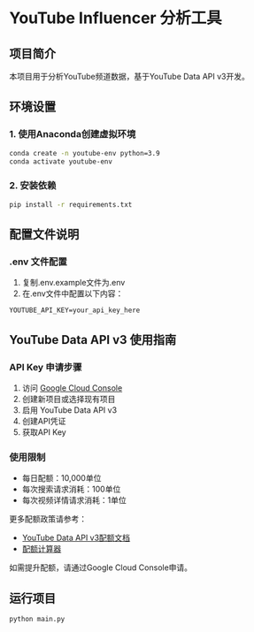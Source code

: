 # YouTube Influencer 分析工具

## 项目简介
本项目用于分析YouTube频道数据，基于YouTube Data API v3开发。

## 环境设置

### 1. 使用Anaconda创建虚拟环境
```bash
conda create -n youtube-env python=3.9
conda activate youtube-env
```

### 2. 安装依赖
```bash
pip install -r requirements.txt
```

## 配置文件说明

### .env 文件配置
1. 复制.env.example文件为.env
2. 在.env文件中配置以下内容：
```
YOUTUBE_API_KEY=your_api_key_here
```

## YouTube Data API v3 使用指南

### API Key 申请步骤
1. 访问 [Google Cloud Console](https://console.cloud.google.com/)
2. 创建新项目或选择现有项目
3. 启用 YouTube Data API v3
4. 创建API凭证
5. 获取API Key

### 使用限制
- 每日配额：10,000单位
- 每次搜索请求消耗：100单位
- 每次视频详情请求消耗：1单位

更多配额政策请参考：
- [YouTube Data API v3配额文档](https://developers.google.com/youtube/v3/getting-started#quota)
- [配额计算器](https://developers.google.com/youtube/v3/determine_quota_cost)

如需提升配额，请通过Google Cloud Console申请。

## 运行项目
```bash
python main.py